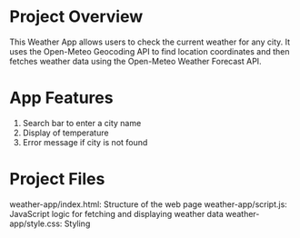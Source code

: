 <H1>Project Overview</H1>

This Weather App allows users to check the current weather for any city. It uses the Open-Meteo Geocoding API to find location coordinates and then fetches weather data using the Open-Meteo Weather Forecast API.


<H1>App Features</H1>

1. Search bar to enter a city name
2. Display of temperature
3. Error message if city is not found


<H1>Project Files</H1>

weather-app/index.html: Structure of the web page
weather-app/script.js: JavaScript logic for fetching and displaying weather data
weather-app/style.css: Styling
